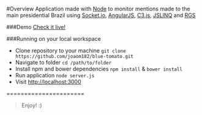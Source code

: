 #Overview
Application made with [Node](http://nodejs.org/) to monitor mentions made to the main presidential Brazil using [Socket.io](https://github.com/Automattic/socket.io), [AngularJS](https://github.com/angular/angular.js), [C3.js](https://github.com/masayuki0812/c3js.org), [JSLINQ](https://github.com/joaom182/linqjs) and [RGS](https://github.com/joaom182/rgs)

###Demo
[Check it live!](http://joaom182.github.io/blue-tomato/)

###Running on your local workspace
- Clone repository to your machine `git clone https://github.com/joaom182/blue-tomato.git`
- Navigate to folder `cd /path/to/folder`
- Install npm and bower dependencies `npm install` & `bower install`
- Run application `node server.js`
- Visit [http://localhost:3000](http://localhost:5000)

======================
> Enjoy! :)
